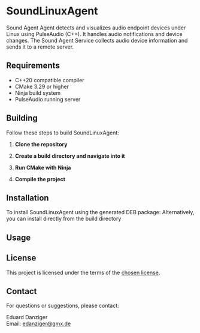 # SoundLinuxAgent

Sound Agent Agent detects and visualizes audio endpoint devices under Linux using PulseAudio (C++). It handles audio notifications and device changes.
The Sound Agent Service collects audio device information and sends it to a remote server.

## Requirements

- C++20 compatible compiler
- CMake 3.29 or higher
- Ninja build system
- PulseAudio running server

## Building

Follow these steps to build SoundLinuxAgent:

1. **Clone the repository**
2. **Create a build directory and navigate into it**

3. **Run CMake with Ninja**
4. **Compile the project**

## Installation

To install SoundLinuxAgent using the generated DEB package:
Alternatively, you can install directly from the build directory

## Usage

## License

This project is licensed under the terms of the [chosen license](LICENSE).

## Contact

For questions or suggestions, please contact:

Eduard Danziger  
Email: [edanziger@gmx.de](mailto:edanziger@gmx.de)
